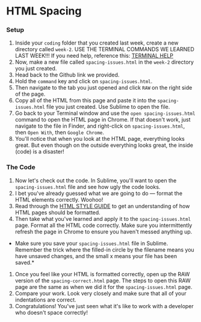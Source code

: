 # HTML Spacing

### Setup
1. Inside your `coding` folder that you created last week, create a new directory called `week-2`. USE THE TERMINAL COMMANDS WE LEARNED LAST WEEK!!! If you need help, reference this: [TERMINAL HELP](https://github.com/codebug-tech/week-1-A)
1. Now, make a new file called `spacing-issues.html` in the `week-2` directory you just created. 
1. Head back to the Github link we provided. 
1. Hold the `command` key and click on `spacing-issues.html`. 
1. Then navigate to the tab you just opened and click `RAW` on the right side of the page. 
1. Copy all of the HTML from this page and paste it into the `spacing-issues.html` file you just created. Use Sublime to open the file.
1. Go back to your Terminal window and use the `open spacing-issues.html` command to open the HTML page in Chrome. If that doesn't work, just navigate to the file in Finder, and right-click on `spacing-issues.html`, then `Open With`, then `Google Chrome`. 
1. You'll notice that when you look at the HTML page, everything looks great. But even though on the outside everything looks great, the inside (code) is a disaster!

### The Code
1. Now let's check out the code. In Sublime, you'll want to open the `spacing-issues.html` file and see how ugly the code looks. 
1. I bet you've already guessed what we are going to do — format the HTML elements correctly. Woohoo!
1. Read through the [HTML STYLE GUIDE](https://github.com/codebug-tech/html-style-guide) to get an understanding of how HTML pages should be formatted. 
1. Then take what you've learned and apply it to the `spacing-issues.html` page. Format all the HTML code correctly. Make sure you intermittently refresh the page in Chrome to ensure you haven't messed anything up. 
  * Make sure you save your `spacing-issues.html` file in Sublime. Remember the trick where the filled-in circle by the filename means you have unsaved changes, and the small x means your file has been saved.* 
1. Once you feel like your HTML is formatted correctly, open up the RAW version of the `spacing-correct.html` page. The steps to open this RAW page are the same as when we did it for the `spacing-issues.html` page. 
1. Compare your work. Look very closely and make sure that all of your indentations are correct. 
1. Congratulations! You've just seen what it's like to work with a developer who doesn't space correctly! 

